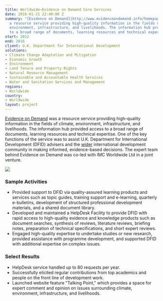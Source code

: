 ```yaml
---
title: Worldwide—Evidence on Demand Core Services
date: 2016-01-21 22:40:00 Z
summary: "[Evidence on Demand](http://www.evidenceondemand.info/homepage.aspx) is
  a resource service providing high-quality information in the fields of climate,
  environment, infrastructure, and livelihoods. The information hub provides access
  to a broad range of documents, learning resources and technical expertise."
start: 2012
end: 2016
client: U.K. Department for International Development
solutions:
- Climate Change Adaptation and Mitigation
- Economic Growth
- Environment
- Land Tenure and Property Rights
- Natural Resource Management
- Sustainable and Accountable Health Services
- Water and Sanitation Services and Management
regions:
- Worldwide
country:
- Worldwide
layout: project
---
```


[Evidence on Demand][1] was a resource service providing high-quality information in the fields of climate, environment, infrastructure, and livelihoods. The information hub provided access to a broad range of documents, learning resources and technical expertise. One of the key functions of the service was to assist U.K. Department for International Development (DFID) advisers and the [wider][2] international development community in making informed, evidence-based decisions. The expert team behind Evidence on Demand was co-led with IMC Worldwide Ltd in a joint venture.

![][3]

###  Sample Activities

* Provided support to DFID via quality-assured learning products and services such as topic guides, training support and e-learning, quarterly e-bulletins, development of structured professional development materials, and a shared document library.
* Developed and maintained a HelpDesk Facility to provide DFID with rapid access to high-quality evidence and knowledge products such as document searches, synthesis of reviews, literature reviews, briefing notes, preparation of technical specifications, and short expert reviews.
* Engaged high-quality expertise to undertake studies or new research, provided assistance with programme development, and supported DFID with additional expertise on complex issues.

###  Select Results

* HelpDesk service handled up to 80 requests per year.
* Successfully elicited regular contributions from top academics and people on the front line of development work.
* Launched website feature "Talking Point," which provides a space for expert comment and opinion on issues surrounding climate, environment, infrastructure, and livelihoods.

[1]: http://www.evidenceondemand.info/homepage.aspx
[2]: http://www.facebook.com/EvidenceOnDemand
[3]: https://assetify-dai.com/projects/EoD.jpg
